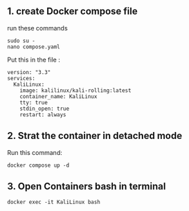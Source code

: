 ## 1. create Docker compose file
run these commands
```
sudo su -
nano compose.yaml
```

Put this in the file :
```
version: "3.3"
services:
  KaliLinux:
    image: kalilinux/kali-rolling:latest
    container_name: KaliLinux
    tty: true
    stdin_open: true
    restart: always

```
## 2. Strat the container in detached mode
Run this command:
```
docker compose up -d
```
## 3. Open Containers bash in terminal
```
docker exec -it KaliLinux bash
```
